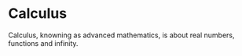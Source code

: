 # Calculus

Calculus, knowning as advanced mathematics, is about real numbers, functions and infinity.